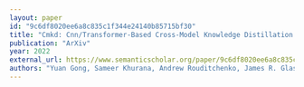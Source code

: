 ```yaml
---
layout: paper
id: "9c6df8020ee6a8c835c1f344e24140b85715bf30"
title: "Cmkd: Cnn/Transformer-Based Cross-Model Knowledge Distillation For Audio Classification"
publication: "ArXiv"
year: 2022
external_url: https://www.semanticscholar.org/paper/9c6df8020ee6a8c835c1f344e24140b85715bf30
authors: "Yuan Gong, Sameer Khurana, Andrew Rouditchenko, James R. Glass"
---
```

